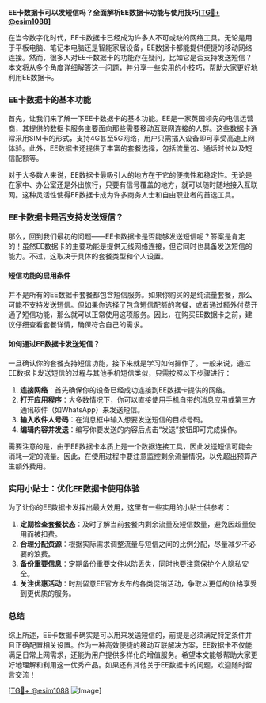 **EE卡数据卡可以发短信吗？全面解析EE数据卡功能与使用技巧[[TG💪+ @esim1088](https://t.me/s/esim1088)]**

在当今数字化时代，EE卡数据卡已经成为许多人不可或缺的网络工具。无论是用于平板电脑、笔记本电脑还是智能家居设备，EE数据卡都能提供便捷的移动网络连接。然而，很多人对EE卡数据卡的功能存在疑问，比如它是否支持发送短信？本文将从多个角度详细解答这一问题，并分享一些实用的小技巧，帮助大家更好地利用EE数据卡。

### EE卡数据卡的基本功能

首先，让我们来了解一下EE卡数据卡的基本功能。EE是一家英国领先的电信运营商，其提供的数据卡服务主要面向那些需要移动互联网连接的人群。这些数据卡通常采用SIM卡的形式，支持4G甚至5G网络，用户只需插入设备即可享受高速上网体验。此外，EE数据卡还提供了丰富的套餐选择，包括流量包、通话时长以及短信配额等。

对于大多数人来说，EE数据卡最吸引人的地方在于它的便携性和稳定性。无论是在家中、办公室还是外出旅行，只要有信号覆盖的地方，就可以随时随地接入互联网。这种灵活性使得EE数据卡成为许多商务人士和自由职业者的首选工具。

### EE卡数据卡是否支持发送短信？

那么，回到我们最初的问题——EE卡数据卡是否能够发送短信呢？答案是肯定的！虽然EE数据卡的主要功能是提供无线网络连接，但它同时也具备发送短信的能力。不过，这取决于具体的套餐类型和个人设置。

#### 短信功能的启用条件

并不是所有的EE数据卡套餐都包含短信服务。如果你购买的是纯流量套餐，那么可能不支持发送短信。但如果你选择了包含短信配额的套餐，或者通过额外付费开通了短信功能，那么就可以正常使用这项服务。因此，在购买EE数据卡之前，建议仔细查看套餐详情，确保符合自己的需求。

#### 如何通过EE数据卡发送短信？

一旦确认你的套餐支持短信功能，接下来就是学习如何操作了。一般来说，通过EE数据卡发送短信的过程与其他手机短信类似，只需按照以下步骤进行：

1. **连接网络**：首先确保你的设备已经成功连接到EE数据卡提供的网络。
2. **打开应用程序**：大多数情况下，你可以直接使用手机自带的消息应用或第三方通讯软件（如WhatsApp）来发送短信。
3. **输入收件人号码**：在消息框中输入想要发送短信的目标号码。
4. **编辑内容并发送**：编写你要发送的内容后点击“发送”按钮即可完成操作。

需要注意的是，由于EE数据卡本质上是一个数据连接工具，因此发送短信可能会消耗一定的流量。因此，在使用过程中要注意监控剩余流量情况，以免超出预算产生额外费用。

### 实用小贴士：优化EE数据卡使用体验

为了让你的EE数据卡发挥出最大效用，这里有一些实用的小贴士供参考：

1. **定期检查套餐状态**：及时了解当前套餐内剩余流量及短信数量，避免因超量使用而被扣费。
2. **合理分配资源**：根据实际需求调整流量与短信之间的比例分配，尽量减少不必要的浪费。
3. **备份重要信息**：定期备份重要文件以防丢失，同时也要注意保护个人隐私安全。
4. **关注优惠活动**：时刻留意EE官方发布的各类促销活动，争取以更低的价格享受到更优质的服务。

### 总结

综上所述，EE卡数据卡确实是可以用来发送短信的，前提是必须满足特定条件并且正确配置相关设置。作为一种高效便捷的移动互联解决方案，EE数据卡不仅能满足日常上网需求，还能为用户提供多样化的增值服务。希望本文能够帮助大家更好地理解和利用这一优秀产品。如果还有其他关于EE数据卡的问题，欢迎随时留言交流！

[[TG💪+ @esim1088](https://t.me/s/esim1088) ![Image](https://i.postimg.cc/4NQfJmqS/Snipaste-2025-05-13-00-14-12.png)]